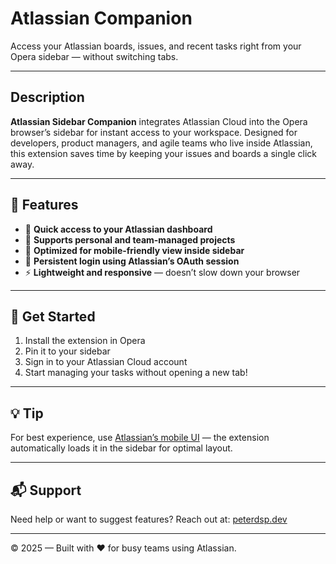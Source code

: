 # Atlassian Companion

Access your Atlassian boards, issues, and recent tasks right from your Opera sidebar — without switching tabs.

---

## Description

**Atlassian Sidebar Companion** integrates Atlassian Cloud into the Opera browser’s sidebar for instant access to your workspace. Designed for developers, product managers, and agile teams who live inside Atlassian, this extension saves time by keeping your issues and boards a single click away.

---

## 🚀 Features

- 🔗 **Quick access to your Atlassian dashboard**
- 🧩 **Supports personal and team-managed projects**
- 📱 **Optimized for mobile-friendly view inside sidebar**
- 🔐 **Persistent login using Atlassian’s OAuth session**
- ⚡ **Lightweight and responsive** — doesn’t slow down your browser

---

## 📌 Get Started

1. Install the extension in Opera
2. Pin it to your sidebar
3. Sign in to your Atlassian Cloud account
4. Start managing your tasks without opening a new tab!

---

## 💡 Tip

For best experience, use [Atlassian’s mobile UI](https://id.atlassian.com/login) — the extension automatically loads it in the sidebar for optimal layout.

---

## 📬 Support

Need help or want to suggest features? Reach out at: [peterdsp.dev](https://peterdsp.dev)

---

© 2025 — Built with ❤️ for busy teams using Atlassian.
